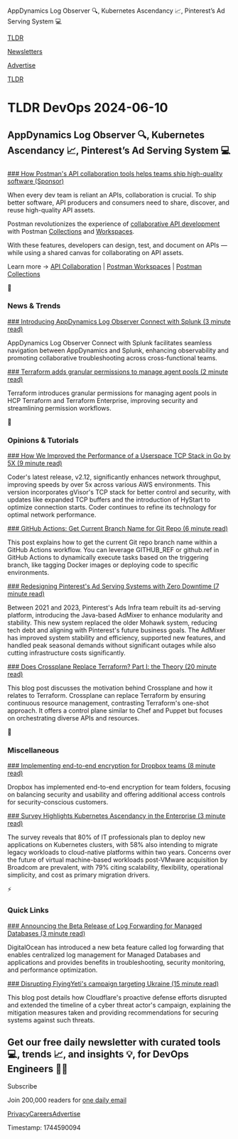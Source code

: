AppDynamics Log Observer 🔍, Kubernetes Ascendancy 📈, Pinterest’s Ad Serving System 💻

[TLDR](/)

[Newsletters](/newsletters)

[Advertise](https://advertise.tldr.tech/)

[TLDR](/)

# TLDR DevOps 2024-06-10

## AppDynamics Log Observer 🔍, Kubernetes Ascendancy 📈, Pinterest’s Ad Serving System 💻

### 

[### How Postman's API collaboration tools helps teams ship high-quality software (Sponsor)](https://www.postman.com/api-platform/api-collaboration/?utm_source=tldr_devops&amp;utm_medium=email&amp;utm_campaign=q2-newsletter-sponsorships&amp;utm_term=june10th2024&amp;utm_content=body)

When every dev team is reliant an APIs, collaboration is crucial. To ship better software, API producers and consumers need to share, discover, and reuse high-quality API assets.

Postman revolutionizes the experience of [collaborative API development](https://www.postman.com/api-platform/api-collaboration/?utm_source=tldr_devops&utm_medium=email&utm_campaign=q2-newsletter-sponsorships&utm_term=june10th2024&utm_content=body) with Postman [Collections](https://www.postman.com/collection/?utm_source=tldr_devops&utm_medium=email&utm_campaign=q2-newsletter-sponsorships&utm_term=june10th2024&utm_content=body) and [Workspaces](https://www.postman.com/product/workspaces/?utm_source=tldr_devops&utm_medium=email&utm_campaign=q2-newsletter-sponsorships&utm_term=june10th2024&utm_content=body).

With these features, developers can design, test, and document on APIs — while using a shared canvas for collaborating on API assets.

Learn more → [API Collaboration](https://www.postman.com/api-platform/api-collaboration/?utm_source=tldr_devops&utm_medium=email&utm_campaign=q2-newsletter-sponsorships&utm_term=june10th2024&utm_content=body) | [Postman Workspaces](https://www.postman.com/product/workspaces/?utm_source=tldr_devops&utm_medium=email&utm_campaign=q2-newsletter-sponsorships&utm_term=june10th2024&utm_content=body) | [Postman Collections](https://www.postman.com/collection/?utm_source=tldr_devops&utm_medium=email&utm_campaign=q2-newsletter-sponsorships&utm_term=june10th2024&utm_content=body)

📱

### News & Trends

[### Introducing AppDynamics Log Observer Connect with Splunk (3 minute read)](https://www.appdynamics.com/blog/full-stack-observability/introducing-appdynamics-log-observer-connect-with-splunk/?utm_source=tldrdevops)

AppDynamics Log Observer Connect with Splunk facilitates seamless navigation between AppDynamics and Splunk, enhancing observability and promoting collaborative troubleshooting across cross-functional teams.

[### Terraform adds granular permissions to manage agent pools (2 minute read)](https://www.hashicorp.com/blog/terraform-adds-granular-permissions-to-manage-agent-pools?utm_source=tldrdevops)

Terraform introduces granular permissions for managing agent pools in HCP Terraform and Terraform Enterprise, improving security and streamlining permission workflows.

🚀

### Opinions & Tutorials

[### How We Improved the Performance of a Userspace TCP Stack in Go by 5X (9 minute read)](https://coder.com/blog/delivering-5x-faster-throughput-in-coder-2-12-0?utm_source=tldrdevops)

Coder's latest release, v2.12, significantly enhances network throughput, improving speeds by over 5x across various AWS environments. This version incorporates gVisor's TCP stack for better control and security, with updates like expanded TCP buffers and the introduction of HyStart to optimize connection starts. Coder continues to refine its technology for optimal network performance.

[### GitHub Actions: Get Current Branch Name for Git Repo (6 minute read)](https://build5nines.com/github-actions-get-current-branch-name-for-git-repo/?utm_source=tldrdevops)

This post explains how to get the current Git repo branch name within a GitHub Actions workflow. You can leverage GITHUB\_REF or github.ref in GitHub Actions to dynamically execute tasks based on the triggering branch, like tagging Docker images or deploying code to specific environments.

[### Redesigning Pinterest's Ad Serving Systems with Zero Downtime (7 minute read)](https://medium.com/pinterest-engineering/redesigning-pinterests-ad-serving-systems-with-zero-downtime-3253d2432a0c?utm_source=tldrdevops)

Between 2021 and 2023, Pinterest's Ads Infra team rebuilt its ad-serving platform, introducing the Java-based AdMixer to enhance modularity and stability. This new system replaced the older Mohawk system, reducing tech debt and aligning with Pinterest's future business goals. The AdMixer has improved system stability and efficiency, supported new features, and handled peak seasonal demands without significant outages while also cutting infrastructure costs significantly.

[### Does Crossplane Replace Terraform? Part I: the Theory (20 minute read)](https://blog.container-solutions.com/does-crossplane-replace-terraform?utm_source=tldrdevops)

This blog post discusses the motivation behind Crossplane and how it relates to Terraform. Crossplane can replace Terraform by ensuring continuous resource management, contrasting Terraform's one-shot approach. It offers a control plane similar to Chef and Puppet but focuses on orchestrating diverse APIs and resources.

🎁

### Miscellaneous

[### Implementing end-to-end encryption for Dropbox teams (8 minute read)](https://dropbox.tech/security/end-to-end-encryption-for-dropbox-teams?utm_source=tldrdevops)

Dropbox has implemented end-to-end encryption for team folders, focusing on balancing security and usability and offering additional access controls for security-conscious customers.

[### Survey Highlights Kubernetes Ascendancy in the Enterprise (3 minute read)](https://cloudnativenow.com/topics/cloudnativedevelopment/kubernetes/survey-highlights-kubernetes-ascendancy-in-the-enterprise/?utm_source=tldrdevops)

The survey reveals that 80% of IT professionals plan to deploy new applications on Kubernetes clusters, with 58% also intending to migrate legacy workloads to cloud-native platforms within two years. Concerns over the future of virtual machine-based workloads post-VMware acquisition by Broadcom are prevalent, with 79% citing scalability, flexibility, operational simplicity, and cost as primary migration drivers.

⚡️

### Quick Links

[### Announcing the Beta Release of Log Forwarding for Managed Databases (3 minute read)](https://www.digitalocean.com/blog/digitalocean-log-forwarding-for-managed-databases-and-app-platform?utm_source=tldrdevops)

DigitalOcean has introduced a new beta feature called log forwarding that enables centralized log management for Managed Databases and applications and provides benefits in troubleshooting, security monitoring, and performance optimization.

[### Disrupting FlyingYeti's campaign targeting Ukraine (15 minute read)](https://blog.cloudflare.com/disrupting-flyingyeti-campaign-targeting-ukraine?utm_source=tldrdevops)

This blog post details how Cloudflare's proactive defense efforts disrupted and extended the timeline of a cyber threat actor's campaign, explaining the mitigation measures taken and providing recommendations for securing systems against such threats.

## Get our free daily newsletter with curated tools 💻, trends 📈, and insights 💡, for DevOps Engineers 👨‍💻

Subscribe

Join 200,000 readers for [one daily email](/api/latest/devops)

[Privacy](/privacy)[Careers](https://jobs.ashbyhq.com/tldr.tech)[Advertise](/devops/advertise)

Timestamp: 1744590094